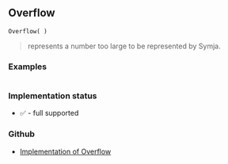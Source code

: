## Overflow
     
```
Overflow( )
```
> represents a number too large to be represented by Symja.
  
### Examples

``` 
```

### Implementation status

* &#x2705; - full supported

### Github

* [Implementation of Overflow](https://github.com/axkr/symja_android_library/blob/master/symja_android_library/matheclipse-core/src/main/java/org/matheclipse/core/builtin/Arithmetic.java#L2612) 
